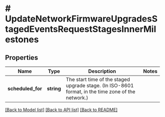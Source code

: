 # # UpdateNetworkFirmwareUpgradesStagedEventsRequestStagesInnerMilestones

## Properties

Name | Type | Description | Notes
------------ | ------------- | ------------- | -------------
**scheduled_for** | **string** | The start time of the staged upgrade stage. (In ISO-8601 format, in the time zone of the network.) |

[[Back to Model list]](../../README.md#models) [[Back to API list]](../../README.md#endpoints) [[Back to README]](../../README.md)
